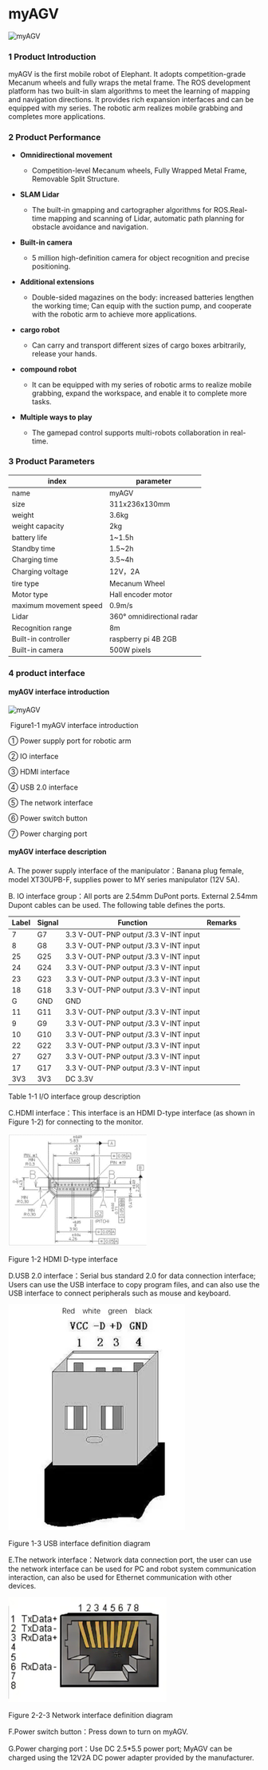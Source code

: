 #  myAGV

![myAGV](../resourse/2-serialproduct/myAGV/主图2.jpg)

### 1  Product Introduction

myAGV is the first mobile robot of Elephant. It adopts competition-grade Mecanum wheels and fully wraps the metal frame. The ROS development platform has two built-in slam algorithms to meet the learning of mapping and navigation directions. It provides rich expansion interfaces and can be equipped with my series. The robotic arm realizes mobile grabbing and completes more applications.



### 2 Product Performance

* **Omnidirectional movement**

  * Competition-level Mecanum wheels, Fully Wrapped Metal Frame, Removable Split Structure.

* **SLAM Lidar**

  * The built-in gmapping and cartographer algorithms for ROS.Real-time mapping and scanning of Lidar, automatic path planning for obstacle avoidance and navigation.
 

* **Built-in camera**

  * 5 million high-definition camera for object recognition and precise positioning.

* **Additional extensions**

  * Double-sided magazines on the body: increased batteries lengthen the working time; Can equip with the suction pump, and cooperate with the robotic arm to achieve more applications.

* **cargo robot**

  * Can carry and transport different sizes of cargo boxes arbitrarily, release your hands.

* **compound robot**

  * It can be equipped with my series of robotic arms to realize mobile grabbing, expand the workspace, and enable it to complete more tasks.

* **Multiple ways to play**

  * The gamepad control supports multi-robots collaboration in real-time.


### 3  Product Parameters

| index         | parameter           |
| ------------ | -------------- |
| name         | myAGV          |
|size         | 311x236x130mm |
| weight         | 3.6kg         |
| weight capacity         | 2kg| 
| battery life         |1~1.5h         |
| Standby time         |1.5~2h         |
| Charging time         | 3.5~4h         |
| Charging voltage     | 12V，2A        |
| tire type     | Mecanum Wheel     |
| Motor type     | Hall encoder motor |
| maximum movement speed | 0.9m/s         |
| Lidar     | 360° omnidirectional radar   |
| Recognition range     | 8m             |
| Built-in controller   | raspberry pi 4B 2GB   |
| Built-in camera   | 500W pixels       |


### 4 product interface
#### myAGV interface introduction

![myAGV](../resourse/2-serialproduct/myAGV/图片1.png)

​                                                                           Figure1-1 myAGV interface introduction


① Power supply port for robotic arm

② IO interface 

③ HDMI interface

④ USB 2.0 interface

⑤ The network interface

⑥ Power switch button

⑦ Power charging port


#### myAGV interface description
A. The power supply interface of the manipulator：Banana plug female, model XT30UPB-F, supplies power to MY series manipulator (12V 5A).

B. IO interface group：All ports are 2.54mm DuPont ports. External 2.54mm Dupont cables can be used. The following table defines the ports.

		
| Label | Signal | Function                          |Remarks         |
| ------ | ------ | ----------------------------- | ------------ |
| 7     | G7  |3.3 V-OUT-PNP output /3.3 V-INT input   |         |
| 8     | G8  |3.3 V-OUT-PNP output /3.3 V-INT input |              |
| 25    | G25  |3.3 V-OUT-PNP output /3.3 V-INT input |              |
| 24    | G24 |3.3 V-OUT-PNP output /3.3 V-INT input |              |
| 23    | G23 |3.3 V-OUT-PNP output /3.3 V-INT input |              |
| 18    | G18 |3.3 V-OUT-PNP output /3.3 V-INT input  |              |
| G     | GND |GND           |              |
| 11    | G11 |3.3 V-OUT-PNP output /3.3 V-INT input  |              |
| 9    | G9 |3.3 V-OUT-PNP output /3.3 V-INT input  |              |
| 10    | G10  |3.3 V-OUT-PNP output /3.3 V-INT input |              |
| 22    | G22  |3.3 V-OUT-PNP output /3.3 V-INT input |              |
| 27    | G27  |3.3 V-OUT-PNP output /3.3 V-INT input	 |              |
| 17    | G17  |3.3 V-OUT-PNP output /3.3 V-INT input	 |              |
|3V3    | 3V3  |DC 3.3V	                |              |

Table 1-1 I/O interface group description

C.HDMI interface：This interface is an HDMI D-type interface (as shown in Figure 1-2) for connecting to the monitor.

![图](../resourse/2-serialproduct/7.png)

Figure 1-2 HDMI D-type interface

D.USB 2.0 interface：Serial bus standard 2.0 for data connection interface; Users can use the USB interface to copy program files, and can also use the USB interface to connect peripherals such as mouse and keyboard.

![图](../resourse/2-serialproduct/5.png)

Figure 1-3 USB interface definition diagram


E.The network interface：Network data connection port, the user can use the network interface can be used for PC and robot system communication interaction, can also be used for Ethernet communication with other devices.

![图](../resourse/2-serialproduct/6.png)

Figure 2-2-3 Network interface definition diagram

F.Power switch button：Press down to turn on myAGV.

G.Power charging port：Use DC 2.5*5.5 power port; MyAGV can be charged using the 12V2A DC power adapter provided by the manufacturer.















